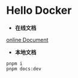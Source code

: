 # Hello Docker

- **在线文档**

[online Document](https://henryzhuhr.github.io/hello-docker/)

- **本地文档**

```shell
pnpm i
pnpm docs:dev
```